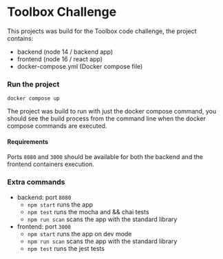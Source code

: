 # Toolbox Challenge

This projects was build for the Toolbox code challenge, the project contains:

- backend (node 14 / backend app)
- frontend (node 16 / react app)
- docker-compose.yml (Docker compose file)
### Run the project
`docker compose up`

The project was build to run with just the docker compose command, you should see the build process from the command line when the docker compose commands are executed.

#### Requirements
Ports `8080` and `3000` should be available for both the backend and the frontend containers execution.

### Extra commands
- backend: port `8080`
    - `npm start` runs the app
    - `npm test` runs the mocha and && chai tests
    - `npm run scan` scans the app with the standard library
- frontend: port `3000`
    - `npm start` runs the app on dev mode
    - `npm run scan` scans the app with the standard library
    - `npm test` runs the jest tests 
